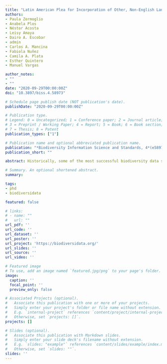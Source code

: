 ```yaml
---
title: "Latin American Plea for Incorporation of Other, Non-English Languages in TDWG Standards Documentation"
authors:
- Paula Zermoglio
- Anabela Plos
- Néstor Acosta
- Leisy Amaya
- Dairo A. Escobar
- admin
- Carlos A. Mancina
- Fabiola Nuñez
- Camila A. Plata
- Esther Quintero
- Manuel Vargas

author_notes:
- ""
- ""
date: "2020-09-29T00:00:00Z"
doi: "10.3897/biss.4.58973"

# Schedule page publish date (NOT publication's date).
publishDate: "2020-09-29T00:00:00Z"

# Publication type.
# Legend: 0 = Uncategorized; 1 = Conference paper; 2 = Journal article;
# 3 = Preprint / Working Paper; 4 = Report; 5 = Book; 6 = Book section;
# 7 = Thesis; 8 = Patent
publication_types: ["1"]

# Publication name and optional abbreviated publication name.
publication: "*Biodiversity Information Science and Standards, 4*(e58973)"
publication_short: ""

abstract: Historically, some of the most successful biodiversity data sharing initiatives have been developed particularly in North America, Europe, and Australia. In parallel, and driven by necessity, tools, practices and standards were shared across othes communities. In the last decade, great efforts have been made by countries in other regions to join the biodiversity data network and share their data worldwide. Although knowledge, tools, and documentation are broadly distributed, language is the main constraint for their use, as most of it is only available in English. English may be the first most spoken language worldwide (Eberhard et al. 2020), but it is not native to most of the population, including a sizable proportion of the United States (Ryan 2013). For instance, Spanish is listed as the second most spoken native language worldwide, after Mandarin Chinese (Eberhard et al. 2020). While recognizing that English is currently considered the “universal language” for scientifically-related activities, it has been pointed out that a large proportion of biodiversity scientific knowledge is not produced in English, and that language constitutes a barrier to sharing knowledge (Amano et al. 2016). Actions to overcome this have been called for, for example by the 2nd Global Biodiversity Informatics Conference (GBIC2) in its list of ambitions for supporting international collaboration (Hobern et al. 2019), but are still largely missing in the broad community. Language affects the understanding and use of biodiversity data standards and related documentation for all the community, both English and non-English speakers. Our findings in the Latin American region suggest that the availability of materials in other languages, namely Spanish and Portuguese, would greatly benefit the region and improve our involvement in biodiversity data sharing. Also, on the other hand, the English speaking community would benefit from better understanding knowledge in other non-English languages, allowing broader use of data from all regions. This work also constitutes a plea from the Latin American and the Spanish-speaking community at large to the Biodiversity Information Standards (TDWG) to explore and incorporate other languages, hence fostering understanding, and therefore widening the use of TDWG standards in our region. We provide a list of people supporting the petition as Supplementary Material (Suppl. material 1). In the petition we also identify people (more than 60% of the signatories) who are willing to contribute to translating TDWG resources into Spanish. There is no single, best mechanism to move this initiative forward, but the approaches of some other initiatives (e.g., the Global Biodiversity Information Facility (GBIF) translators network) are being explored, weighing resources needed both from the volunteers and the management perspectives. We will present the different options for the community to evaluate and decide upon a suitable action plan.

# Summary. An optional shortened abstract.
summary:

tags:
- phd
- biodiversidata

featured: false

# links:
# - name: ""
#   url: ""
url_pdf: ''
url_code: ''
url_dataset: ''
url_poster: ''
url_project: 'https://biodiversidata.org/'
url_slides: ''
url_source: ''
url_video: ''

# Featured image
# To use, add an image named `featured.jpg/png` to your page's folder.
image:
  caption: ''
  focal_point: ''
  preview_only: false

# Associated Projects (optional).
#   Associate this publication with one or more of your projects.
#   Simply enter your project's folder or file name without extension.
#   E.g. `internal-project` references `content/project/internal-project/index.md`.
#   Otherwise, set `projects: []`.
projects: []

# Slides (optional).
#   Associate this publication with Markdown slides.
#   Simply enter your slide deck's filename without extension.
#   E.g. `slides: "example"` references `content/slides/example/index.md`.
#   Otherwise, set `slides: ""`.
slides: ''
---
```

